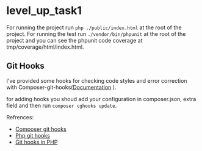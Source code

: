 # level_up_task1
For running the project run `php ./public/index.html` at the root of the project. 
For running the test run `./vendor/bin/phpunit` at the root of the project and you can see the phpunit code coverage at tmp/coverage/html/index.html.

## Git Hooks
I've provided some hooks for checking code styles and error correction with Composer-git-hooks([Documentation](https://github.com/BrainMaestro/composer-git-hooks)
).

for adding hooks you shoud add your configuration in composer.json, extra field and then run `composer cghooks update`.

Refrences:

* [Composer git hooks](https://github.com/BrainMaestro/composer-git-hooks)
* [Php git hooks](https://github.com/bruli/php-git-hooks)
* [Git hooks in PHP](https://carlosbuenosvinos.com/write-your-git-hooks-in-php-and-keep-them-under-git-control/)